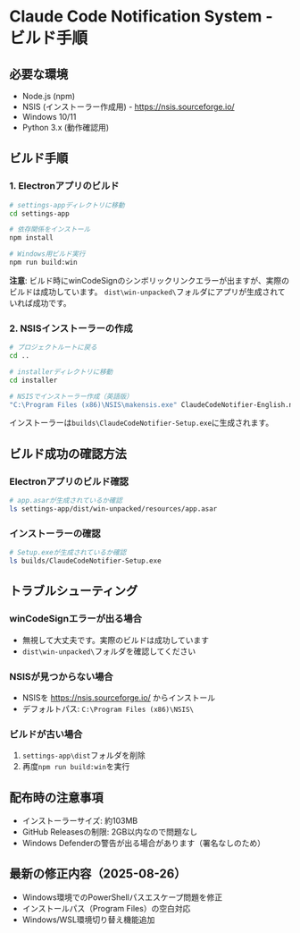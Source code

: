 # Claude Code Notification System - ビルド手順

## 必要な環境
- Node.js (npm)
- NSIS (インストーラー作成用) - https://nsis.sourceforge.io/
- Windows 10/11
- Python 3.x (動作確認用)

## ビルド手順

### 1. Electronアプリのビルド

```bash
# settings-appディレクトリに移動
cd settings-app

# 依存関係をインストール
npm install

# Windows用ビルド実行
npm run build:win
```

**注意**: ビルド時にwinCodeSignのシンボリックリンクエラーが出ますが、実際のビルドは成功しています。
`dist\win-unpacked\`フォルダにアプリが生成されていれば成功です。

### 2. NSISインストーラーの作成

```bash
# プロジェクトルートに戻る
cd ..

# installerディレクトリに移動
cd installer

# NSISでインストーラー作成（英語版）
"C:\Program Files (x86)\NSIS\makensis.exe" ClaudeCodeNotifier-English.nsi
```

インストーラーは`builds\ClaudeCodeNotifier-Setup.exe`に生成されます。

## ビルド成功の確認方法

### Electronアプリのビルド確認
```bash
# app.asarが生成されているか確認
ls settings-app/dist/win-unpacked/resources/app.asar
```

### インストーラーの確認
```bash
# Setup.exeが生成されているか確認
ls builds/ClaudeCodeNotifier-Setup.exe
```

## トラブルシューティング

### winCodeSignエラーが出る場合
- 無視して大丈夫です。実際のビルドは成功しています
- `dist\win-unpacked\`フォルダを確認してください

### NSISが見つからない場合
- NSISを https://nsis.sourceforge.io/ からインストール
- デフォルトパス: `C:\Program Files (x86)\NSIS\`

### ビルドが古い場合
1. `settings-app\dist`フォルダを削除
2. 再度`npm run build:win`を実行

## 配布時の注意事項
- インストーラーサイズ: 約103MB
- GitHub Releasesの制限: 2GB以内なので問題なし
- Windows Defenderの警告が出る場合があります（署名なしのため）

## 最新の修正内容（2025-08-26）
- Windows環境でのPowerShellパスエスケープ問題を修正
- インストールパス（Program Files）の空白対応
- Windows/WSL環境切り替え機能追加